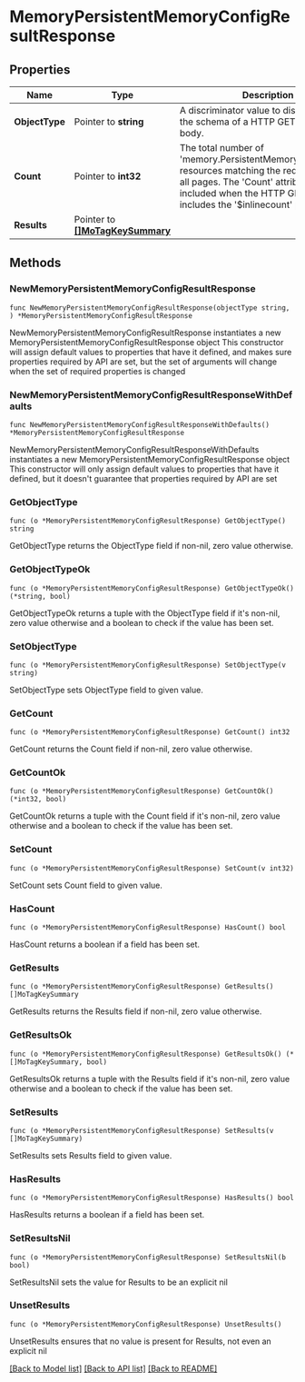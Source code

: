 # MemoryPersistentMemoryConfigResultResponse

## Properties

Name | Type | Description | Notes
------------ | ------------- | ------------- | -------------
**ObjectType** | Pointer to **string** | A discriminator value to disambiguate the schema of a HTTP GET response body. | 
**Count** | Pointer to **int32** | The total number of &#39;memory.PersistentMemoryConfigResult&#39; resources matching the request, accross all pages. The &#39;Count&#39; attribute is included when the HTTP GET request includes the &#39;$inlinecount&#39; parameter. | [optional] 
**Results** | Pointer to [**[]MoTagKeySummary**](mo.TagKeySummary.md) |  | [optional] 

## Methods

### NewMemoryPersistentMemoryConfigResultResponse

`func NewMemoryPersistentMemoryConfigResultResponse(objectType string, ) *MemoryPersistentMemoryConfigResultResponse`

NewMemoryPersistentMemoryConfigResultResponse instantiates a new MemoryPersistentMemoryConfigResultResponse object
This constructor will assign default values to properties that have it defined,
and makes sure properties required by API are set, but the set of arguments
will change when the set of required properties is changed

### NewMemoryPersistentMemoryConfigResultResponseWithDefaults

`func NewMemoryPersistentMemoryConfigResultResponseWithDefaults() *MemoryPersistentMemoryConfigResultResponse`

NewMemoryPersistentMemoryConfigResultResponseWithDefaults instantiates a new MemoryPersistentMemoryConfigResultResponse object
This constructor will only assign default values to properties that have it defined,
but it doesn't guarantee that properties required by API are set

### GetObjectType

`func (o *MemoryPersistentMemoryConfigResultResponse) GetObjectType() string`

GetObjectType returns the ObjectType field if non-nil, zero value otherwise.

### GetObjectTypeOk

`func (o *MemoryPersistentMemoryConfigResultResponse) GetObjectTypeOk() (*string, bool)`

GetObjectTypeOk returns a tuple with the ObjectType field if it's non-nil, zero value otherwise
and a boolean to check if the value has been set.

### SetObjectType

`func (o *MemoryPersistentMemoryConfigResultResponse) SetObjectType(v string)`

SetObjectType sets ObjectType field to given value.


### GetCount

`func (o *MemoryPersistentMemoryConfigResultResponse) GetCount() int32`

GetCount returns the Count field if non-nil, zero value otherwise.

### GetCountOk

`func (o *MemoryPersistentMemoryConfigResultResponse) GetCountOk() (*int32, bool)`

GetCountOk returns a tuple with the Count field if it's non-nil, zero value otherwise
and a boolean to check if the value has been set.

### SetCount

`func (o *MemoryPersistentMemoryConfigResultResponse) SetCount(v int32)`

SetCount sets Count field to given value.

### HasCount

`func (o *MemoryPersistentMemoryConfigResultResponse) HasCount() bool`

HasCount returns a boolean if a field has been set.

### GetResults

`func (o *MemoryPersistentMemoryConfigResultResponse) GetResults() []MoTagKeySummary`

GetResults returns the Results field if non-nil, zero value otherwise.

### GetResultsOk

`func (o *MemoryPersistentMemoryConfigResultResponse) GetResultsOk() (*[]MoTagKeySummary, bool)`

GetResultsOk returns a tuple with the Results field if it's non-nil, zero value otherwise
and a boolean to check if the value has been set.

### SetResults

`func (o *MemoryPersistentMemoryConfigResultResponse) SetResults(v []MoTagKeySummary)`

SetResults sets Results field to given value.

### HasResults

`func (o *MemoryPersistentMemoryConfigResultResponse) HasResults() bool`

HasResults returns a boolean if a field has been set.

### SetResultsNil

`func (o *MemoryPersistentMemoryConfigResultResponse) SetResultsNil(b bool)`

 SetResultsNil sets the value for Results to be an explicit nil

### UnsetResults
`func (o *MemoryPersistentMemoryConfigResultResponse) UnsetResults()`

UnsetResults ensures that no value is present for Results, not even an explicit nil

[[Back to Model list]](../README.md#documentation-for-models) [[Back to API list]](../README.md#documentation-for-api-endpoints) [[Back to README]](../README.md)


